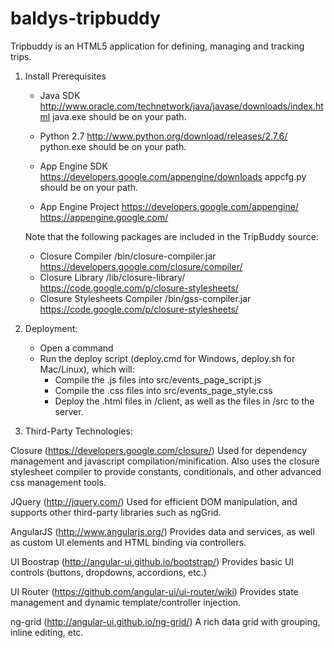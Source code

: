 baldys-tripbuddy
================
Tripbuddy is an HTML5 application for defining, managing and tracking trips.

1. Install Prerequisites
   * Java SDK                              http://www.oracle.com/technetwork/java/javase/downloads/index.html
     java.exe should be on your path.

   * Python 2.7                            http://www.python.org/download/releases/2.7.6/
     python.exe should be on your path.

   * App Engine SDK                        https://developers.google.com/appengine/downloads
     appcfg.py should be on your path.

   * App Engine Project                    https://developers.google.com/appengine/
     https://appengine.google.com/

   Note that the following packages are included in the TripBuddy source:
   * Closure Compiler                /bin/closure-compiler.jar      https://developers.google.com/closure/compiler/
   * Closure Library                 /lib/closure-library/          https://code.google.com/p/closure-stylesheets/
   * Closure Stylesheets Compiler    /bin/gss-compiler.jar          https://code.google.com/p/closure-stylesheets/

2. Deployment:
   * Open a command
   * Run the deploy script (deploy.cmd for Windows, deploy.sh for Mac/Linux), which will:
       * Compile the .js files into src/events_page_script.js
       * Compile the .css files into src/events_page_style.css
       * Deploy the .html files in /client, as well as the files in /src to the server.

3. Third-Party Technologies:

Closure (https://developers.google.com/closure/)
Used for dependency management and javascript compilation/minification.  Also uses the closure stylesheet compiler
to provide constants, conditionals, and other advanced css management tools.

JQuery (http://jquery.com/)
Used for efficient DOM manipulation, and supports other third-party libraries such as ngGrid.

AngularJS (http://www.angularjs.org/)
Provides data and services, as well as custom UI elements and HTML binding via controllers.

UI Boostrap (http://angular-ui.github.io/bootstrap/)
Provides basic UI controls (buttons, dropdowns, accordions, etc.)

UI Router (https://github.com/angular-ui/ui-router/wiki)
Provides state management and dynamic template/controller injection.

ng-grid (http://angular-ui.github.io/ng-grid/)
A rich data grid with grouping, inline editing, etc.
